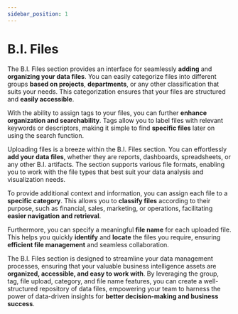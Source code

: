 ```yaml
---
sidebar_position: 1
---
```


# B.I. Files


The B.I. Files section provides an interface for seamlessly **adding** and **organizing your data files**. You can easily categorize files into different groups **based on projects**, **departments**, or any other classification that suits your needs. This categorization ensures that your files are structured and **easily accessible**.

With the ability to assign tags to your files, you can further **enhance organization and searchability**. Tags allow you to label files with relevant keywords or descriptors, making it simple to find **specific files** later on using the search function.

Uploading files is a breeze within the B.I. Files section. You can effortlessly **add your data files**, whether they are reports, dashboards, spreadsheets, or any other B.I. artifacts. The section supports various file formats, enabling you to work with the file types that best suit your data analysis and visualization needs.

To provide additional context and information, you can assign each file to a **specific category**. This allows you to **classify files** according to their purpose, such as financial, sales, marketing, or operations, facilitating **easier navigation and retrieval**.

Furthermore, you can specify a meaningful **file name** for each uploaded file. This helps you quickly **identify** and **locate** the files you require, ensuring **efficient file management** and seamless collaboration.

The B.I. Files section is designed to streamline your data management processes, ensuring that your valuable business intelligence assets are **organized, accessible, and easy to work with**. By leveraging the group, tag, file upload, category, and file name features, you can create a well-structured repository of data files, empowering your team to harness the power of data-driven insights for **better decision-making and business success**.